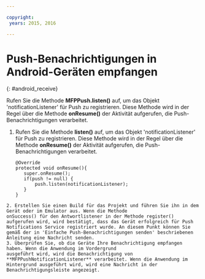 ```yaml
---

copyright:
 years: 2015, 2016

---
```


# Push-Benachrichtigungen in Android-Geräten empfangen
{: #android_receive}

Rufen Sie die Methode **MFPPush.listen()** auf, um das Objekt 'notificationListener' für Push zu registrieren. Diese Methode wird in der Regel über die Methode **onResume()** der Aktivität aufgerufen, die Push-Benachrichtigungen verarbeitet.

1. Rufen Sie die Methode **listen()** auf, um das Objekt 'notificationListener' für Push zu registrieren. Diese Methode wird in der Regel über die Methode **onResume()** der Aktivität aufgerufen, die Push-Benachrichtigungen verarbeitet.

	```
	@Override
	protected void onResume(){
	   super.onResume();
	   if(push != null) {
	       push.listen(notificationListener);
	   }
	}
```
2. Erstellen Sie einen Build für das Projekt und führen Sie ihn in dem Gerät oder im Emulator aus. Wenn die Methode
onSuccess() für den Antwortlistener in der Methode register() aufgerufen wird, wird bestätigt, dass das Gerät erfolgreich für Push Notifications Service registriert wurde. An diesem Punkt können Sie gemäß der in 'Einfache Push-Benachrichtigungen senden' beschriebenen Anleitung eine Nachricht senden.
3. Überprüfen Sie, ob die Geräte Ihre Benachrichtigung empfangen haben. Wenn die Anwendung im Vordergrund
ausgeführt wird, wird die Benachrichtigung von **MFPPushNotificationListener** verarbeitet. Wenn die Anwendung im Hintergrund ausgeführt wird, wird eine Nachricht in der Benachrichtigungsleiste angezeigt.
